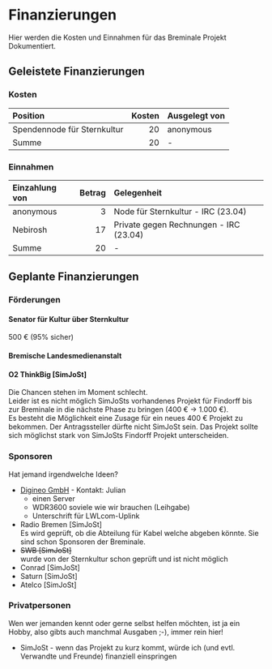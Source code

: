 # Finanzierungen
Hier werden die Kosten und Einnahmen für das Breminale Projekt Dokumentiert.

## Geleistete Finanzierungen

### Kosten

  Position | Kosten | Ausgelegt von
:-------------|---------:|:------------
 Spendennode für Sternkultur | 20 | anonymous 
 Summe | 20 | -


### Einnahmen

| Einzahlung von | Betrag | Gelegenheit |
|:---------------|---------:|:-----------------|
| anonymous | 3 | Node für Sternkultur - IRC (23.04) |
| Nebirosh | 17 | Private gegen Rechnungen - IRC (23.04) |
| Summe | 20 | - |


## Geplante Finanzierungen
### Förderungen
#### Senator für Kultur über Sternkultur
500 € (95% sicher)

#### Bremische Landesmedienanstalt

#### O2 ThinkBig [SimJoSt]
Die Chancen stehen im Moment schlecht.  
Leider ist es nicht möglich SimJoSts vorhandenes Projekt für Findorff bis zur Breminale in die nächste Phase zu bringen (400 € -> 1.000 €).  
Es besteht die Möglichkeit eine Zusage für ein neues 400 € Projekt zu bekommen. Der Antragssteller dürfte nicht SimJoSt sein. Das Projekt sollte sich möglichst stark von SimJoSts Findorff Projekt unterscheiden.

### Sponsoren
Hat jemand irgendwelche Ideen?

* [Digineo GmbH](http://www.digineo.de) - Kontakt: Julian
  * einen Server
  * WDR3600 soviele wie wir brauchen (Leihgabe)
  * Unterschrift für LWLcom-Uplink
* Radio Bremen [SimJoSt]  
  Es wird geprüft, ob die Abteilung für Kabel welche abgeben könnte.
  Sie sind schon Sponsoren der Breminale.
* ~~SWB [SimJoSt]~~  
  wurde von der Sternkultur schon geprüft und ist nicht möglich
* Conrad [SimJoSt]
* Saturn [SimJoSt]
* Atelco [SimJoSt]

### Privatpersonen

Wen wer jemanden kennt oder gerne selbst helfen möchten, ist ja ein Hobby, also gibts auch manchmal Ausgaben ;-), immer rein hier!

* SimJoSt - wenn das Projekt zu kurz kommt, würde ich (und evtl. Verwandte und Freunde) finanziell einspringen